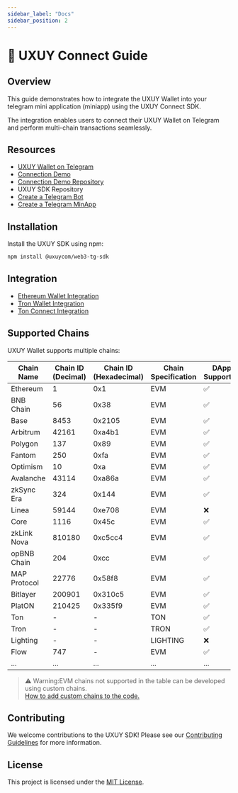 ```yaml
---
sidebar_label: "Docs"
sidebar_position: 2
---
```


# 🧩 UXUY Connect Guide

## Overview

This guide demonstrates how to integrate the UXUY Wallet into your telegram mini application (miniapp) using the UXUY Connect SDK.

The integration enables users to connect their UXUY Wallet on Telegram and perform multi-chain transactions seamlessly.

## Resources

- [UXUY Wallet on Telegram](https://t.me/UXUYbot)
- [Connection Demo](https://t.me/uxuy_demo_miniapp_bot/demo)
- [Connection Demo Repository](https://github.com/uxuycom/test-tg-dapp)
- UXUY SDK Repository
- [Create a Telegram Bot](https://core.telegram.org/bots/tutorial#executing-commands)
- [Create a Telegram MinApp](https://core.telegram.org/bots#replace-entire-websites)

## Installation

Install the UXUY SDK using npm:

```bash
npm install @uxuycom/web3-tg-sdk
```

## Integration

- [Ethereum Wallet Integration](https://docs.uxuy.com/uxuy-connect/evm/)
- [Tron Wallet Integration](https://docs.uxuy.com/uxuy-connect/tronconnect)
- [Ton Connect Integration](https://docs.uxuy.com/uxuy-connect/tonconnect)

## Supported Chains

UXUY Wallet supports multiple chains:

| Chain Name   | Chain ID (Decimal) | Chain ID (Hexadecimal) | Chain Specification | DApp Supported |
| ------------ | ------------------ | ---------------------- | ------------------- | -------------- |
| Ethereum     | 1                  | 0x1                    | EVM                 | ✅             |
| BNB Chain    | 56                 | 0x38                   | EVM                 | ✅             |
| Base         | 8453               | 0x2105                 | EVM                 | ✅             |
| Arbitrum     | 42161              | 0xa4b1                 | EVM                 | ✅             |
| Polygon      | 137                | 0x89                   | EVM                 | ✅             |
| Fantom       | 250                | 0xfa                   | EVM                 | ✅             |
| Optimism     | 10                 | 0xa                    | EVM                 | ✅             |
| Avalanche    | 43114              | 0xa86a                 | EVM                 | ✅             |
| zkSync Era   | 324                | 0x144                  | EVM                 | ✅             |
| Linea        | 59144              | 0xe708                 | EVM                 | ❌             |
| Core         | 1116               | 0x45c                  | EVM                 | ✅             |
| zkLink Nova  | 810180             | 0xc5cc4                | EVM                 | ✅             |
| opBNB Chain  | 204                | 0xcc                   | EVM                 | ✅             |
| MAP Protocol | 22776              | 0x58f8                 | EVM                 | ✅             |
| Bitlayer     | 200901             | 0x310c5                | EVM                 | ✅             |
| PlatON       | 210425             | 0x335f9                | EVM                 | ✅             |
| Ton          | -                  | -                      | TON                 | ✅             |
| Tron         | -                  | -                      | TRON                | ✅             |
| Lighting     | -                  | -                      | LIGHTING            | ❌             |
| Flow         | 747                | -                      | EVM                 | ✅             |
| ...          | ...                | ...                    | ...                 | ...            | 

> ⚠️ Warning:EVM chains not supported in the table can be developed using custom chains.  
> [How to add custom chains to the code.](https://github.com/orgs/uxuyconnect/discussions/11)

## Contributing

We welcome contributions to the UXUY SDK! Please see our [Contributing Guidelines](CONTRIBUTING.md) for more information.

## License

This project is licensed under the [MIT License](LICENSE.md).
